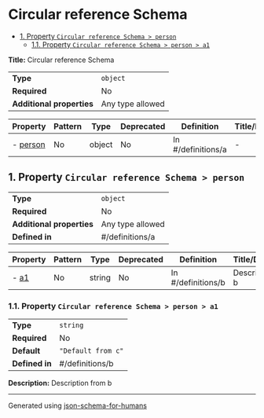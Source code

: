 # Circular reference Schema

- [1. Property `Circular reference Schema > person`](#person)
  - [1.1. Property `Circular reference Schema > person > a1`](#person_a1)

**Title:** Circular reference Schema

|                           |                  |
| ------------------------- | ---------------- |
| **Type**                  | `object`         |
| **Required**              | No               |
| **Additional properties** | Any type allowed |

| Property             | Pattern | Type   | Deprecated | Definition         | Title/Description |
| -------------------- | ------- | ------ | ---------- | ------------------ | ----------------- |
| - [person](#person ) | No      | object | No         | In #/definitions/a | -                 |

## <a name="person"></a>1. Property `Circular reference Schema > person`

|                           |                  |
| ------------------------- | ---------------- |
| **Type**                  | `object`         |
| **Required**              | No               |
| **Additional properties** | Any type allowed |
| **Defined in**            | #/definitions/a  |

| Property            | Pattern | Type   | Deprecated | Definition         | Title/Description  |
| ------------------- | ------- | ------ | ---------- | ------------------ | ------------------ |
| - [a1](#person_a1 ) | No      | string | No         | In #/definitions/b | Description from b |

### <a name="person_a1"></a>1.1. Property `Circular reference Schema > person > a1`

|                |                    |
| -------------- | ------------------ |
| **Type**       | `string`           |
| **Required**   | No                 |
| **Default**    | `"Default from c"` |
| **Defined in** | #/definitions/b    |

**Description:** Description from b

----------------------------------------------------------------------------------------------------------------------------
Generated using [json-schema-for-humans](https://github.com/coveooss/json-schema-for-humans)
